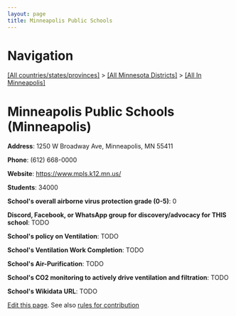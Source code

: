 ```yaml
---
layout: page
title: Minneapolis Public Schools
---
```

# Navigation

[[All countries/states/provinces]](../../..) > [[All Minnesota Districts]](../..) > [[All In Minneapolis]](..)

# Minneapolis Public Schools (Minneapolis)

**Address**: 1250 W Broadway Ave, Minneapolis, MN 55411

**Phone**: (612) 668-0000

**Website**: <https://www.mpls.k12.mn.us/>

**Students**: 34000

**School's overall airborne virus protection grade (0-5)**: 0

**Discord, Facebook, or WhatsApp group for discovery/advocacy for THIS school**: TODO

**School's policy on Ventilation**: TODO

**School's Ventilation Work Completion**: TODO

**School's Air-Purification**: TODO

**School's CO2 monitoring to actively drive ventilation and filtration**: TODO

**School's Wikidata URL**: TODO


[Edit this page](https://github.com/ventilate-schools/MN/edit/main/./Minneapolis/Minneapolis_Public_Schools.md). See also [rules for contribution](../../../contribution-rules/)
